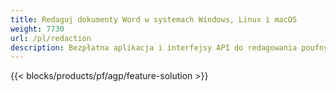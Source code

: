 ```yaml
---
title: Redaguj dokumenty Word w systemach Windows, Linux i macOS 
weight: 7730
url: /pl/redaction
description: Bezpłatna aplikacja i interfejsy API do redagowania poufnych informacji w plikach DOC, DOCX i ODT
---
```


{{< blocks/products/pf/agp/feature-solution >}} 

